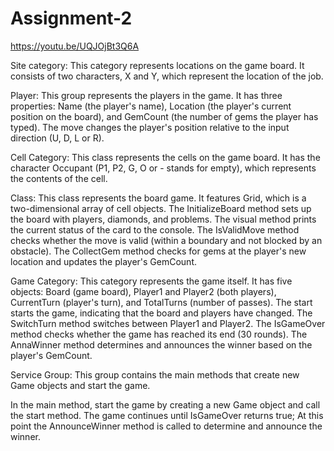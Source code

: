 # Assignment-2

https://youtu.be/UQJOjBt3Q6A

Site category: This category represents locations on the game board. It consists of two characters, X and Y, which represent the location of the job.

Player: This group represents the players in the game. It has three properties: Name (the player's name), Location (the player's current position on the board), and GemCount (the number of gems the player has typed). The move changes the player's position relative to the input direction (U, D, L or R).

Cell Category: This class represents the cells on the game board. It has the character Occupant (P1, P2, G, O or - stands for empty), which represents the contents of the cell.

Class: This class represents the board game. It features Grid, which is a two-dimensional array of cell objects. The InitializeBoard method sets up the board with players, diamonds, and problems. The visual method prints the current status of the card to the console. The IsValidMove method checks whether the move is valid (within a boundary and not blocked by an obstacle). The CollectGem method checks for gems at the player's new location and updates the player's GemCount.

Game Category: This category represents the game itself. It has five objects: Board (game board), Player1 and Player2 (both players), CurrentTurn (player's turn), and TotalTurns (number of passes). The start starts the game, indicating that the board and players have changed. The SwitchTurn method switches between Player1 and Player2. The IsGameOver method checks whether the game has reached its end (30 rounds). The AnnaWinner method determines and announces the winner based on the player's GemCount.

Service Group: This group contains the main methods that create new Game objects and start the game.

In the main method, start the game by creating a new Game object and call the start method. The game continues until IsGameOver returns true; At this point the AnnounceWinner method is called to determine and announce the winner.
